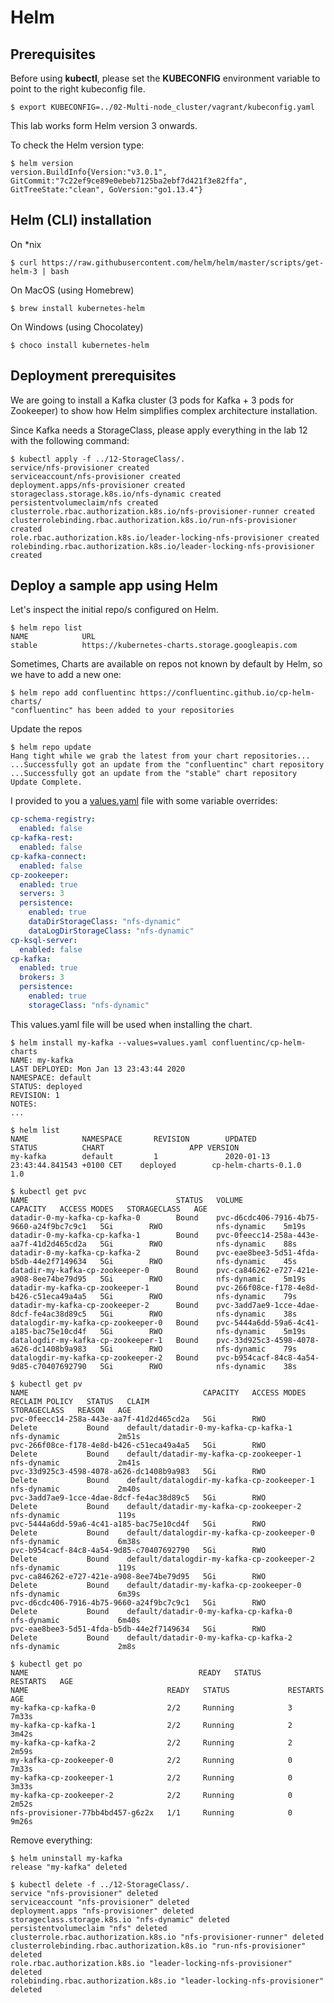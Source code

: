 # Helm

## Prerequisites

Before using **kubectl**, please set the **KUBECONFIG** environment variable to point to the right kubeconfig file.

```console
$ export KUBECONFIG=../02-Multi-node_cluster/vagrant/kubeconfig.yaml
```

This lab works form Helm version 3 onwards.

To check the Helm version type:

```console
$ helm version
version.BuildInfo{Version:"v3.0.1", GitCommit:"7c22ef9ce89e0ebeb7125ba2ebf7d421f3e82ffa", GitTreeState:"clean", GoVersion:"go1.13.4"}
```


## Helm (CLI) installation

On *nix

```console
$ curl https://raw.githubusercontent.com/helm/helm/master/scripts/get-helm-3 | bash
```

On MacOS (using Homebrew)

```console
$ brew install kubernetes-helm
```

On Windows (using Chocolatey)

```console
$ choco install kubernetes-helm
```

## Deployment prerequisites

We are going to install a Kafka cluster (3 pods for Kafka + 3 pods for Zookeeper) to show how Helm simplifies complex architecture  installation.

Since Kafka needs a StorageClass, please apply everything in the lab 12 with the following command:

```console
$ kubectl apply -f ../12-StorageClass/.
service/nfs-provisioner created
serviceaccount/nfs-provisioner created
deployment.apps/nfs-provisioner created
storageclass.storage.k8s.io/nfs-dynamic created
persistentvolumeclaim/nfs created
clusterrole.rbac.authorization.k8s.io/nfs-provisioner-runner created
clusterrolebinding.rbac.authorization.k8s.io/run-nfs-provisioner created
role.rbac.authorization.k8s.io/leader-locking-nfs-provisioner created
rolebinding.rbac.authorization.k8s.io/leader-locking-nfs-provisioner created
```


## Deploy a sample app using Helm

Let's inspect the initial repo/s configured on Helm.

```console
$ helm repo list
NAME            URL                                             
stable          https://kubernetes-charts.storage.googleapis.com
```

Sometimes, Charts are available on repos not known by default by Helm, so we have to add a new one:

```console
$ helm repo add confluentinc https://confluentinc.github.io/cp-helm-charts/ 
"confluentinc" has been added to your repositories
```

Update the repos

```console
$ helm repo update
Hang tight while we grab the latest from your chart repositories...
...Successfully got an update from the "confluentinc" chart repository
...Successfully got an update from the "stable" chart repository
Update Complete.
```

I provided to you a [values.yaml](values.yaml) file with some variable overrides:

```yaml
cp-schema-registry:
  enabled: false
cp-kafka-rest:
  enabled: false
cp-kafka-connect:
  enabled: false
cp-zookeeper:
  enabled: true
  servers: 3
  persistence:
    enabled: true
    dataDirStorageClass: "nfs-dynamic"
    dataLogDirStorageClass: "nfs-dynamic"
cp-ksql-server:
  enabled: false
cp-kafka:
  enabled: true
  brokers: 3
  persistence:
    enabled: true
    storageClass: "nfs-dynamic"
```

This values.yaml file will be used when installing the chart.

```console
$ helm install my-kafka --values=values.yaml confluentinc/cp-helm-charts
NAME: my-kafka
LAST DEPLOYED: Mon Jan 13 23:43:44 2020
NAMESPACE: default
STATUS: deployed
REVISION: 1
NOTES:
...
```

```console
$ helm list
NAME            NAMESPACE       REVISION        UPDATED                                 STATUS          CHART                   APP VERSION
my-kafka        default         1               2020-01-13 23:43:44.841543 +0100 CET    deployed        cp-helm-charts-0.1.0    1.0     
```

```console
$ kubectl get pvc                                                        
NAME                                 STATUS   VOLUME                                     CAPACITY   ACCESS MODES   STORAGECLASS   AGE
datadir-0-my-kafka-cp-kafka-0        Bound    pvc-d6cdc406-7916-4b75-9660-a24f9bc7c9c1   5Gi        RWO            nfs-dynamic    5m19s
datadir-0-my-kafka-cp-kafka-1        Bound    pvc-0feecc14-258a-443e-aa7f-41d2d465cd2a   5Gi        RWO            nfs-dynamic    88s
datadir-0-my-kafka-cp-kafka-2        Bound    pvc-eae8bee3-5d51-4fda-b5db-44e2f7149634   5Gi        RWO            nfs-dynamic    45s
datadir-my-kafka-cp-zookeeper-0      Bound    pvc-ca846262-e727-421e-a908-8ee74be79d95   5Gi        RWO            nfs-dynamic    5m19s
datadir-my-kafka-cp-zookeeper-1      Bound    pvc-266f08ce-f178-4e8d-b426-c51eca49a4a5   5Gi        RWO            nfs-dynamic    79s
datadir-my-kafka-cp-zookeeper-2      Bound    pvc-3add7ae9-1cce-4dae-8dcf-fe4ac38d89c5   5Gi        RWO            nfs-dynamic    38s
datalogdir-my-kafka-cp-zookeeper-0   Bound    pvc-5444a6dd-59a6-4c41-a185-bac75e10cd4f   5Gi        RWO            nfs-dynamic    5m19s
datalogdir-my-kafka-cp-zookeeper-1   Bound    pvc-33d925c3-4598-4078-a626-dc1408b9a983   5Gi        RWO            nfs-dynamic    79s
datalogdir-my-kafka-cp-zookeeper-2   Bound    pvc-b954cacf-84c8-4a54-9d85-c70407692790   5Gi        RWO            nfs-dynamic    38s
```

```console
$ kubectl get pv                                                        
NAME                                       CAPACITY   ACCESS MODES   RECLAIM POLICY   STATUS   CLAIM                                        STORAGECLASS   REASON   AGE
pvc-0feecc14-258a-443e-aa7f-41d2d465cd2a   5Gi        RWO            Delete           Bound    default/datadir-0-my-kafka-cp-kafka-1        nfs-dynamic             2m51s
pvc-266f08ce-f178-4e8d-b426-c51eca49a4a5   5Gi        RWO            Delete           Bound    default/datadir-my-kafka-cp-zookeeper-1      nfs-dynamic             2m41s
pvc-33d925c3-4598-4078-a626-dc1408b9a983   5Gi        RWO            Delete           Bound    default/datalogdir-my-kafka-cp-zookeeper-1   nfs-dynamic             2m40s
pvc-3add7ae9-1cce-4dae-8dcf-fe4ac38d89c5   5Gi        RWO            Delete           Bound    default/datadir-my-kafka-cp-zookeeper-2      nfs-dynamic             119s
pvc-5444a6dd-59a6-4c41-a185-bac75e10cd4f   5Gi        RWO            Delete           Bound    default/datalogdir-my-kafka-cp-zookeeper-0   nfs-dynamic             6m38s
pvc-b954cacf-84c8-4a54-9d85-c70407692790   5Gi        RWO            Delete           Bound    default/datalogdir-my-kafka-cp-zookeeper-2   nfs-dynamic             119s
pvc-ca846262-e727-421e-a908-8ee74be79d95   5Gi        RWO            Delete           Bound    default/datadir-my-kafka-cp-zookeeper-0      nfs-dynamic             6m39s
pvc-d6cdc406-7916-4b75-9660-a24f9bc7c9c1   5Gi        RWO            Delete           Bound    default/datadir-0-my-kafka-cp-kafka-0        nfs-dynamic             6m40s
pvc-eae8bee3-5d51-4fda-b5db-44e2f7149634   5Gi        RWO            Delete           Bound    default/datadir-0-my-kafka-cp-kafka-2        nfs-dynamic             2m8s
```

```console
$ kubectl get po 
NAME                                      READY   STATUS              RESTARTS   AGE
NAME                               READY   STATUS             RESTARTS   AGE
my-kafka-cp-kafka-0                2/2     Running            3          7m33s
my-kafka-cp-kafka-1                2/2     Running            2          3m42s
my-kafka-cp-kafka-2                2/2     Running            2          2m59s
my-kafka-cp-zookeeper-0            2/2     Running            0          7m33s
my-kafka-cp-zookeeper-1            2/2     Running            0          3m33s
my-kafka-cp-zookeeper-2            2/2     Running            0          2m52s
nfs-provisioner-77bb4bd457-g6z2x   1/1     Running            0          9m26s
```

Remove everything:

```console
$ helm uninstall my-kafka
release "my-kafka" deleted
```


```console
$ kubectl delete -f ../12-StorageClass/.
service "nfs-provisioner" deleted
serviceaccount "nfs-provisioner" deleted
deployment.apps "nfs-provisioner" deleted
storageclass.storage.k8s.io "nfs-dynamic" deleted
persistentvolumeclaim "nfs" deleted
clusterrole.rbac.authorization.k8s.io "nfs-provisioner-runner" deleted
clusterrolebinding.rbac.authorization.k8s.io "run-nfs-provisioner" deleted
role.rbac.authorization.k8s.io "leader-locking-nfs-provisioner" deleted
rolebinding.rbac.authorization.k8s.io "leader-locking-nfs-provisioner" deleted
```


